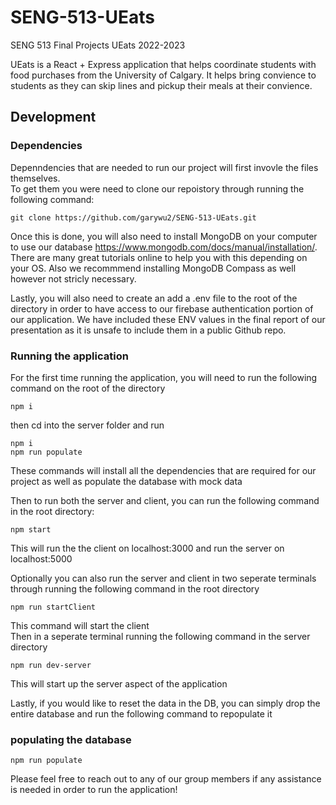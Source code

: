 # SENG-513-UEats

SENG 513 Final Projects UEats 2022-2023

UEats is a React + Express application that helps coordinate students with food purchases from the University of Calgary. It helps bring convience to students as they can skip lines and pickup their meals at their convience.

## Development

### Dependencies

Depenndencies that are needed to run our project will first invovle the files themselves. \
To get them you were need to clone our repoistory through running the following command:
```
git clone https://github.com/garywu2/SENG-513-UEats.git
```
Once this is done, you will also need to install MongoDB on your computer to use our database https://www.mongodb.com/docs/manual/installation/. There are many great tutorials online to help you with this depending on your OS. Also we recommmend installing MongoDB Compass as well however not stricly necessary.

Lastly, you will also need to create an add a .env file to the root of the directory in order to have access to our firebase authentication portion of our application. We have included these ENV values in the final report of our presentation as it is unsafe to include them in a public Github repo.

### Running the application

For the first time running the application, you will need to run the following command on the root of the directory
``` 
npm i
```
then cd into the server folder and run 
```
npm i
npm run populate
```
These commands will install all the dependencies that are required for our project as well as populate the database with mock data

Then to run both the server and client, you can run the following command in the root directory:

```
npm start
```

This will run the the client on localhost:3000 and run the server on localhost:5000

Optionally you can also run the server and client in two seperate terminals through running the following command in the root directory
```
npm run startClient
```
This command will start the client \
Then in a seperate terminal running the following command in the server directory
```
npm run dev-server
```
This will start up the server aspect of the application

Lastly, if you would like to reset the data in the DB, you can simply drop the entire database and run the following command to repopulate it
### populating the database

```
npm run populate
```

Please feel free to reach out to any of our group members if any assistance is needed in order to run the application!